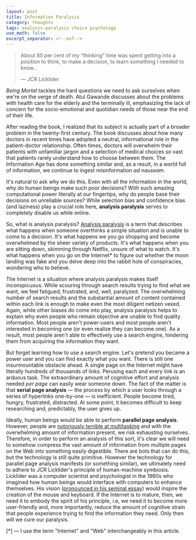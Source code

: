 ```yaml
---
layout: post
title: Information Paralysis
category: thoughts
tags: analysis-paralysis choice psychology
use_math: false
excerpt_separator: <!--eof-->
---
```


> About 85 per cent of my “thinking” time was spent getting into a  position to think, to make a decision, to learn something I needed to know...
>
> — JCR Licklider

*Being Mortal* tackles the hard questions we need to ask ourselves when we're on the verge of death. Atul Gawande discusses about the problems with health care for the elderly and the terminally ill, emphasizing the lack of concern for the socio-emotional and quotidian needs of those near the end of their life.

After reading the book, I realized that its subject is actually part of a broader problem in the twenty-first century. The book discusses about how many doctors in recent times have adopted a neutral, informational role in the patient-doctor relationship. Often times, doctors will overwhelm their patients with unfamiliar jargon and a selection of medical choices so vast that patients rarely understand how to choose between them. The Information Age has done something similar and, as a result, in a world full of information, we continue to ingest misinformation *ad nauseam*.

It's natural to ask why we do this. Even with all the information in the world, why do human beings make such poor decisions? With such amazing computational power literally at our fingertips, why do people base their decisions on unreliable sources? While selection bias and confidence bias (and laziness) play a crucial role here, **analysis paralysis** serves to completely disable us while online.

So, what is analysis paralysis? [Analysis paralysis](https://en.wikipedia.org/wiki/Analysis_paralysis) is a term that describes what happens when someone overthinks a simple situation and is unable to come to a decision. It's what happens we you go shopping and become overwhelmed by the sheer variety of products. It's what happens when you are sitting down, skimming through Netflix, unsure of what to watch. It's what happens when you go on the Internet* to figure out whether the moon landing was fake and you delve deep into the rabbit hole of conspiracies, wondering who to believe.

The Internet is a situation where analysis paralysis makes itself inconspicuous. While scouring through search results trying to find what we want, we feel fatigued, frustrated, and, well, paralyzed. The overwhelming number of search results and the substantial amount of content contained within each link is enough to make even the most diligent netizen vexed. Again, while other biases do come into play, analysis paralysis helps to explain why even people who remain objective are unable to find quality information. Most people aren't power-users and most people aren't interested in becoming one (or even realize they can become one). As a result, most people aren't able to effectively use a search engine, hindering them from acquiring the information they want.

But forget learning how to use a search engine. Let's pretend you became a power user and you can find exactly what you want. There is still one insurmountable obstacle ahead. A single page on the Internet might have literally hundreds of thousands of links. Perusing each and every link is an arduous task. The extraordinary amount of cognitive effort and analysis needed *per page* can easily wear someone down. The fact of the matter is that **serial page analysis** — the process by which a user looks through a series of hyperlinks one-by-one — is inefficient. People become tired, hungry, frustrated, distracted. At some point, it becomes difficult to keep researching and, predictably, the user gives up.

Ideally, human beings would be able to perform **parallel page analysis**. However, people are [notoriously terrible at multitasking](https://www.npr.org/templates/story/story.php?storyId=95256794) and with the overwhelming amount of information present, we risk exhausting ourselves. Therefore, in order to perform an analysis of this sort, it's clear we will need to somehow compress the vast amount of information from multiple pages on the Web into something easily digestible. There are bots that can do this, but the technology is still quite primitive. However the technology for parallel page analysis manifests (or something similar), we ultimately need to adhere to JCR Licklider's principle of human-machine symbiosis. Licklider was a computer scientist and psychologist in the 1960s who imagined how human beings would interface with computers to enhance themselves. His vision ([pronounced in his seminal essay](https://groups.csail.mit.edu/medg/people/psz/Licklider.html)) would inspire the creation of the mouse and keyboard. If the Internet is to mature, then, we need it to embody the spirit of his principle, i.e, we need it to become more user-friendly and, more importantly, reduce the amount of cognitive strain that people experience trying to find the information they need. Only then will we cure our paralysis.

<!--eof-->

[*] — I use the term "Internet" and "Web" interchangeably in this article.